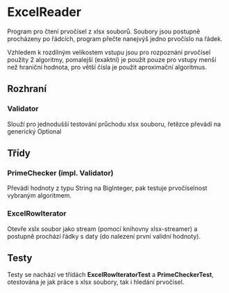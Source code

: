# ExcelReader
Program pro čtení prvočísel z xlsx souborů.
Soubory jsou postupně procházeny po řádcích, program přečte nanejvýš jedno prvočíslo na řádek.

Vzhledem k rozdílným velikostem vstupu jsou pro rozpoznání prvočísel použity 2 algoritmy, pomalejší (exaktní) je použit pouze pro vstupy menší než hraniční hodnota, pro větší čísla je použit aproximační algoritmus.



## Rozhraní
### Validator
Slouží pro jednodušší testování průchodu xlsx souboru, řetězce převádí na generický Optional
## Třídy

### PrimeChecker (impl. Validator)
Převádí hodnoty z typu String na BigInteger, pak testuje prvočíselnost vybraným algoritmem.

### ExcelRowIterator
Otevře xslx soubor jako stream (pomocí knihovny xlsx-streamer) a postupně prochází řádky s daty (do nalezení první validní hodnoty).

## Testy
Testy se nachází ve třídách **ExcelRowIteratorTest** a **PrimeCheckerTest**, otestována je jak práce s xlsx soubory, tak i hledání prvočísel.


